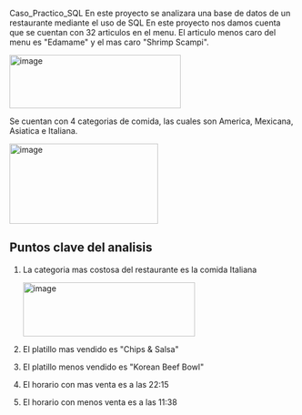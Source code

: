 Caso_Practico_SQL
En este proyecto se analizara una base de datos de un  restaurante mediante el uso de SQL
En este proyecto nos damos cuenta que se cuentan con 32 articulos en el menu. El articulo menos caro del menu es "Edamame" y el mas caro "Shrimp Scampi".

<img width="301" height="94" alt="image" src="https://github.com/user-attachments/assets/b079994a-817d-4bba-99fe-684eaab6207f" />

Se cuentan con 4 categorias de comida, las cuales son America, Mexicana, Asiatica e Italiana.

<img width="261" height="141" alt="image" src="https://github.com/user-attachments/assets/20cb7023-931b-4db1-953b-561c168f152b" />

## Puntos clave del analisis
1. La categoria mas costosa del restaurante es la comida Italiana
   
   <img width="302" height="95" alt="image" src="https://github.com/user-attachments/assets/19524940-0187-4983-a473-8098e9fffc39" />
   
2. El platillo mas vendido es "Chips & Salsa"
3. El platillo menos vendido es "Korean Beef Bowl"
4. El horario con mas venta es a las 22:15
5. El horario con menos venta es a las 11:38

